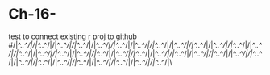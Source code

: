 # Ch-16-
test to connect existing r proj to github
#/|\^._.^/|\/|\^._.^/|\/|\^._.^/|\/|\^._.^/|\/|\^._.^/|\/|\^._.^/|\/|\^._.^/|\/|\^._.^/|\/|\^._.^/|\/|\^._.^/|\/|\^._.^/|\/|\^._.^/|\/|\^._.^/|\/|\^._.^/|\/|\^._.^/|\/|\^._.^/|\/|\^._.^/|\/|\^._.^/|\/|\^._.^/|\/|\^._.^/|\/|\^._.^/|\/|\^._.^/|\/|\^._.^/|\/|\^._.^/|\/|\^._.^/|\/|\^._.^/|\/|\^._.^/|\/|\^._.^/|\/|\^._.^/|\/|\^._.^/|\/|\^._.^/|\/|\^._.^/|\/|\^._.^/|\/|\^._.^/|\